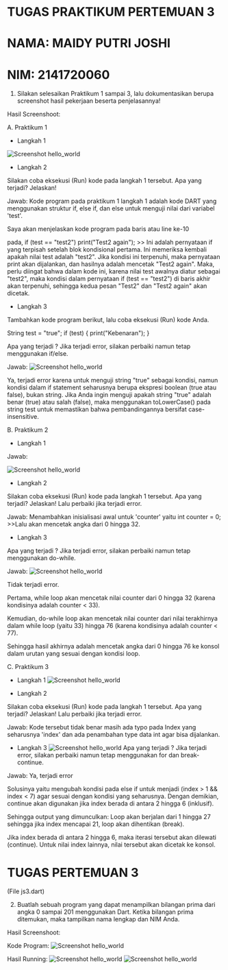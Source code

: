 # TUGAS PRAKTIKUM PERTEMUAN 3

# NAMA: MAIDY PUTRI JOSHI

# NIM: 2141720060

1. Silakan selesaikan Praktikum 1 sampai 3, lalu dokumentasikan berupa screenshot hasil pekerjaan beserta penjelasannya!



Hasil Screenshoot:

A.  Praktikum 1 

- Langkah 1

![Screenshot hello_world](docs/prak1_1.png)

- Langkah 2

Silakan coba eksekusi (Run) kode pada langkah 1 tersebut. Apa yang terjadi? Jelaskan!

Jawab: Kode program pada praktikum 1 langkah 1 adalah kode DART yang menggunakan struktur if, else if, dan else untuk menguji nilai dari variabel 'test'. 

Saya akan menjelaskan kode program pada baris atau line ke-10

pada, if (test == "test2") print("Test2 again"); >> Ini adalah pernyataan if yang terpisah setelah blok kondisional pertama. Ini memeriksa kembali apakah nilai test adalah "test2". Jika kondisi ini terpenuhi, maka pernyataan print akan dijalankan, dan hasilnya adalah mencetak "Test2 again". Maka, perlu diingat bahwa dalam kode ini, karena nilai test awalnya diatur sebagai "test2", maka kondisi dalam pernyataan if (test == "test2") di baris akhir akan terpenuhi, sehingga kedua pesan "Test2" dan "Test2 again" akan dicetak.

- Langkah 3

Tambahkan kode program berikut, lalu coba eksekusi (Run) kode Anda.

String test = "true";
if (test) {
   print("Kebenaran");
}

Apa yang terjadi ? Jika terjadi error, silakan perbaiki namun tetap menggunakan if/else.

Jawab:
![Screenshot hello_world](docs/prak1_1.png)

Ya, terjadi error karena untuk menguji string "true" sebagai kondisi, namun kondisi dalam if statement seharusnya berupa ekspresi boolean (true atau false), bukan string. Jika Anda ingin menguji apakah string "true" adalah benar (true) atau salah (false), maka menggunakan toLowerCase() pada string test untuk memastikan bahwa pembandingannya bersifat case-insensitive.

B. Praktikum 2

- Langkah 1

Jawab:

![Screenshot hello_world](docs/prak2_1.png)

- Langkah 2

Silakan coba eksekusi (Run) kode pada langkah 1 tersebut. Apa yang terjadi? Jelaskan! Lalu perbaiki jika terjadi error.

Jawab: Menambahkan inisialisasi awal untuk 'counter' yaitu int counter = 0; >>Lalu akan mencetak angka dari 0 hingga 32.

- Langkah 3

Apa yang terjadi ? Jika terjadi error, silakan perbaiki namun tetap menggunakan do-while.

Jawab: 
![Screenshot hello_world](docs/prak2_3.png)

Tidak terjadi error.

Pertama, while loop akan mencetak nilai counter dari 0 hingga 32 (karena kondisinya adalah counter < 33).

Kemudian, do-while loop akan mencetak nilai counter dari nilai terakhirnya dalam while loop (yaitu 33) hingga 76 (karena kondisinya adalah counter < 77).

Sehingga hasil akhirnya adalah mencetak angka dari 0 hingga 76 ke konsol dalam urutan yang sesuai dengan kondisi loop.

C. Praktikum 3

- Langkah 1
![Screenshot hello_world](docs/prak3_1.png) 

- Langkah 2

Silakan coba eksekusi (Run) kode pada langkah 1 tersebut. Apa yang terjadi? Jelaskan! Lalu perbaiki jika terjadi error.

Jawab: Kode tersebut tidak benar masih ada typo pada Index yang seharusnya 'index' dan ada penambahan type data int agar bisa dijalankan.

- Langkah 3
![Screenshot hello_world](docs/prak3_3.png)
Apa yang terjadi ? Jika terjadi error, silakan perbaiki namun tetap menggunakan for dan break-continue.

Jawab: Ya, terjadi error

Solusinya yaitu mengubah kondisi pada else if untuk menjadi (index > 1 && index < 7) agar sesuai dengan kondisi yang seharusnya. Dengan demikian, continue akan digunakan jika index berada di antara 2 hingga 6 (inklusif).

Sehingga output yang dimunculkan:
Loop akan berjalan dari 1 hingga 27 sehingga jika index mencapai 21, loop akan dihentikan (break).

Jika index berada di antara 2 hingga 6, maka iterasi tersebut akan dilewati (continue).
Untuk nilai index lainnya, nilai tersebut akan dicetak ke konsol.

# TUGAS PERTEMUAN 3
(File js3.dart)


2. Buatlah sebuah program yang dapat menampilkan bilangan prima dari angka 0 sampai 201 menggunakan Dart. Ketika bilangan prima ditemukan, maka tampilkan nama lengkap dan NIM Anda.

Hasil Screenshoot:

Kode Program:
![Screenshot hello_world](docs/code_tugas.png)


Hasil Running:
![Screenshot hello_world](docs/running_tugas1.png)
![Screenshot hello_world](docs/running_tugas2.png)
